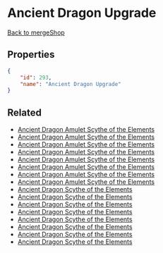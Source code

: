 # Ancient Dragon Upgrade

<no description available>

[Back to mergeShop](../merge-shops.md)

## Properties

```json
{
    "id": 293,
    "name": "Ancient Dragon Upgrade"
}
```

## Related

- [Ancient Dragon Amulet Scythe of the Elements](../items/18182-ancient-dragon-amulet-scythe-of-the-elements.md)
- [Ancient Dragon Amulet Scythe of the Elements](../items/18181-ancient-dragon-amulet-scythe-of-the-elements.md)
- [Ancient Dragon Amulet Scythe of the Elements](../items/18180-ancient-dragon-amulet-scythe-of-the-elements.md)
- [Ancient Dragon Amulet Scythe of the Elements](../items/18179-ancient-dragon-amulet-scythe-of-the-elements.md)
- [Ancient Dragon Amulet Scythe of the Elements](../items/18178-ancient-dragon-amulet-scythe-of-the-elements.md)
- [Ancient Dragon Amulet Scythe of the Elements](../items/18177-ancient-dragon-amulet-scythe-of-the-elements.md)
- [Ancient Dragon Amulet Scythe of the Elements](../items/18176-ancient-dragon-amulet-scythe-of-the-elements.md)
- [Ancient Dragon Amulet Scythe of the Elements](../items/18175-ancient-dragon-amulet-scythe-of-the-elements.md)
- [Ancient Dragon Scythe of the Elements](../items/18172-ancient-dragon-scythe-of-the-elements.md)
- [Ancient Dragon Scythe of the Elements](../items/18171-ancient-dragon-scythe-of-the-elements.md)
- [Ancient Dragon Scythe of the Elements](../items/18170-ancient-dragon-scythe-of-the-elements.md)
- [Ancient Dragon Scythe of the Elements](../items/18168-ancient-dragon-scythe-of-the-elements.md)
- [Ancient Dragon Scythe of the Elements](../items/18169-ancient-dragon-scythe-of-the-elements.md)
- [Ancient Dragon Scythe of the Elements](../items/18167-ancient-dragon-scythe-of-the-elements.md)
- [Ancient Dragon Scythe of the Elements](../items/18166-ancient-dragon-scythe-of-the-elements.md)
- [Ancient Dragon Scythe of the Elements](../items/18165-ancient-dragon-scythe-of-the-elements.md)


